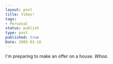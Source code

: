 ```yaml
---
layout: post
title: Yikes!
tags:
- Personal
status: publish
type: post
published: true
Date: 2005-03-16
---
```

I'm preparing to make an offer on a house.  _Whoa._
